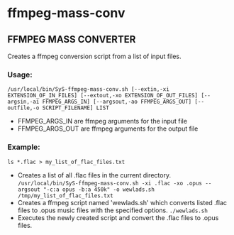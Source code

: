 # ffmpeg-mass-conv
## FFMPEG MASS CONVERTER

Creates a ffmpeg conversion script from a list of input files.

### Usage:

`/usr/local/bin/SyS-ffmpeg-mass-conv.sh [--extin,-xi EXTENSION_OF_IN_FILES] [--extout,-xo EXTENSION_OF_OUT_FILES] [--argsin,-ai FFMPEG_ARGS_IN] [--argsout,-ao FFMPEG_ARGS_OUT] [--outfile,-o SCRIPT_FILENAME] LIST`
* FFMPEG_ARGS_IN are ffmpeg arguments for the input file
* FFMPEG_ARGS_OUT are ffmpeg arguments for the output file

### Example:

`ls *.flac > my_list_of_flac_files.txt`
* Creates a list of all .flac files in the current directory.
`/usr/local/bin/SyS-ffmpeg-mass-conv.sh -xi .flac -xo .opus --argsout "-c:a opus -b:a 450k" -o wewlads.sh /tmp/my_list_of_flac_files.txt`
* Creates a ffmpeg script named \'wewlads.sh\' which converts listed .flac files to .opus music files with the specified options.
`./wewlads.sh`
* Executes the newly created script and convert the .flac files to .opus files.
